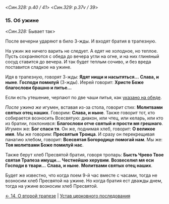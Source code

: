 
<*Син.328: p.40 / 41*>
<*Син.329: p.37v / 39*>

### 15. Об ужине

<*Син.328:* Бывает так>

После вечерни ударяют в било 3-жды. И входят братия в трапезную. 

На ужин же ничего варить не следует. А едят не холодное, но теплое.  
Пусть сохраняются с обеда до вечера угли на огне, и на них глиняный сосуд 
ставится до вечера. И так будет теплым сочиво, и без вреда поставится сладкое на ужине. 

Идя в трапезную, говорят 3-жды: **Ядят нищи и насытяться...** 
**Слава, и ныне**. **Господи помилуй** (3-жды). 
Иерей говорит: **Христе Боже благослови брашно и питье...**

Если есть утешение, черпают по две чаши питья, как [указано на обеде](013.md).

*После ужина же* игумен, вставая из-за стола, говорит стих: 
**Молитвами святых отец наших**. 
Говорим: **Слава, и ныне**. 
Также говорит тот, кто собирается возносить Всесвятую: диакон, или чтец, 
или келарь, или кто из братии, поклонився: **Благослови отче святый и прости мя грешнаго**. 
Игумен же: **Бог спаси тя**. Он же, поднимая хлеб, говорит: **О великое имя**. 
Мы же говорим: **Пресвятыя Троица**. 
И сразу он перекрещивая панагию хлебом, говорит: **Всесвятая Богородице помогай нам**. 
Мы же: **Тоя молитвами Боже помилуй нас**. 

Также берут хлеб Пресвятой братия, говоря тропарь: 
**Бысть Чрево Твое святая Трапеза имущи...** 
**Честнейшю херувим**. 
**Возвеселил мя еси Господи в твари...** 
**Слава, и ныне**. **Молитвами святых отец наших**. 

Будет же известно, что когда поем 9-й час вместе с часами, тогда не 
возносим хлеб Пресвятой на ужине. Но когда братия ест дважды днем, 
тогда на ужине возносим хлеб Пресвятой. 

[← 14. О второй трапезе](014.md)
| [Устав церковного последования](README.md)
